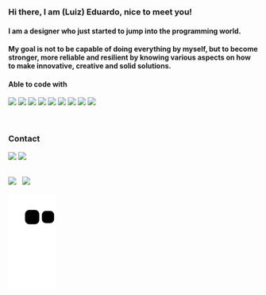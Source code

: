 ### Hi there, I am (Luiz) Eduardo, nice to meet you!
#### I am a designer who just started to jump into the programming world.
#### My goal is not to be capable of doing everything by myself, but to become stronger, more reliable and resilient by knowing various aspects on how to make innovative, creative and solid solutions.

#### Able to code with
<img src="https://img.shields.io/badge/-HTML-orange?logo=HTML5" /> <img src="https://img.shields.io/badge/-CSS-informational?logo=CSS3" /> <img src="https://img.shields.io/badge/-Javascript-yellow?logo=Javascript" /> <img src="https://img.shields.io/badge/-React-blue?logo=React" /> <img src="https://img.shields.io/badge/-Redux-blueviolet?logo=Redux" /> <img src="http://img.shields.io/badge/-MySQL-white?logo=mysql" /> <img src="http://img.shields.io/badge/-MongoDB-grey?logo=mongodb" /> <img src="http://img.shields.io/badge/-Node.Js-green?logo=node.js" /> <img src="https://img.shields.io/badge/-TypeScript-black?logo=typescript" />
</div>
   
<div style="display: inline_block"> <br>
   <h3> Contact </h3>
  <a href = "mailto:edusacarneiro@gmail.com"><img src="https://img.shields.io/badge/-Gmail-%23333?style=for-the-badge&logo=gmail&logoColor=white" target="_blank"></a>
  <a href="https://www.linkedin.com/in/eduardosacarneiro/" target="_blank"><img src="https://img.shields.io/badge/-LinkedIn-%230077B5?style=for-the-badge&logo=linkedin&logoColor=white" target="_blank"></a>
  </div>
   


 <br>
   
  <img height="180em" src="https://github-readme-stats.vercel.app/api?username=eddieRAM&show_icons=true&theme=midnight-purple&include_all_commits=true&count_private=true"/> &nbsp;
  <img height="180em" src="https://github-readme-stats.vercel.app/api/top-langs/?username=danielencestari&layout=demo&langs_count=7&theme=midnight-purple"/>


  ![Snake animation](https://github.com/rafaballerini/rafaballerini/blob/output/github-contribution-grid-snake.svg)
</div>
